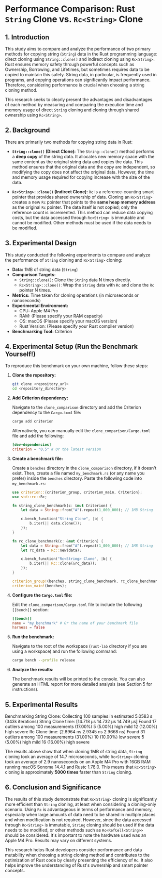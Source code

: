 # Performance Comparison: Rust `String` Clone vs. `Rc<String>` Clone

## 1. Introduction

This study aims to compare and analyze the performance of two primary methods for copying string (`String`) data in the Rust programming language: direct cloning using `String::clone()` and indirect cloning using `Rc<String>`. Rust ensures memory safety through powerful concepts such as Ownership, Borrowing, and Lifetimes, but sometimes requires data to be copied to maintain this safety. String data, in particular, is frequently used in programs, and copying operations can significantly impact performance. Therefore, considering performance is crucial when choosing a string cloning method.

This research seeks to clearly present the advantages and disadvantages of each method by measuring and comparing the execution time and memory usage of direct `String` cloning and cloning through shared ownership using `Rc<String>`.

## 2. Background

There are primarily two methods for copying string data in Rust:

*   **`String::clone()` (Direct Clone):** The `String::clone()` method performs a **deep copy** of the string data. It allocates new memory space with the same content as the original string data and copies the data. This method ensures that the original data and the copy are independent, so modifying the copy does not affect the original data. However, the time and memory usage required for copying increase with the size of the data.

*   **`Rc<String>::clone()` (Indirect Clone):** `Rc` is a reference-counting smart pointer that provides shared ownership of data. Cloning an `Rc<String>` creates a new `Rc` pointer that points to the **same heap memory address** as the original `Rc` pointer. The data itself is not copied; only the reference count is incremented. This method can reduce data copying costs, but the data accessed through `Rc<String>` is immutable and cannot be modified. Other methods must be used if the data needs to be modified.

## 3. Experimental Design

This study conducted the following experiments to compare and analyze the performance of `String` cloning and `Rc<String>` cloning:

*   **Data:** 1MB of string data (`String`)
*   **Comparison Targets:**
    *   `String::clone()`: Clone the `String` data N times directly.
    *   `Rc<String>::clone()`: Wrap the `String` data with `Rc` and clone the `Rc` pointer N times.
*   **Metrics:** Time taken for cloning operations (in microseconds or nanoseconds)
*   **Experimental Environment:**
    *   CPU: Apple M4 Pro
    *   RAM: (Please specify your RAM capacity)
    *   OS: macOS (Please specify your macOS version)
    *   Rust Version: (Please specify your Rust compiler version)
*   **Benchmarking Tool:** Criterion

## 4. Experimental Setup (Run the Benchmark Yourself!)

To reproduce this benchmark on your own machine, follow these steps:

1.  **Clone the repository:**

    ```bash
    git clone <repository_url>
    cd <repository_directory>
    ```

2.  **Add Criterion dependency:**

    Navigate to the `clone_comparison` directory and add the Criterion dependency to the `Cargo.toml` file:

    ```bash
    cargo add criterion
    ```

    Alternatively, you can manually edit the `clone_comparison/Cargo.toml` file and add the following:

    ```toml
    [dev-dependencies]
    criterion = "0.5" # Or the latest version
    ```

3.  **Create a benchmark file:**

    Create a `benches` directory in the `clone_comparison` directory, if it doesn't exist. Then, create a file named `my_benchmark.rs` (or any name you prefer) inside the `benches` directory.  Paste the following code into `my_benchmark.rs`:

    ```rust
    use criterion::{criterion_group, criterion_main, Criterion};
    use std::rc::Rc;

    fn string_clone_benchmark(c: &mut Criterion) {
        let data = String::from("A").repeat(1_000_000); // 1MB String

        c.bench_function("String Clone", |b| {
            b.iter(|| data.clone());
        });
    }

    fn rc_clone_benchmark(c: &mut Criterion) {
        let data = String::from("A").repeat(1_000_000); // 1MB String
        let rc_data = Rc::new(data);

        c.bench_function("Rc<String> Clone", |b| {
            b.iter(|| Rc::clone(&rc_data));
        });
    }

    criterion_group!(benches, string_clone_benchmark, rc_clone_benchmark);
    criterion_main!(benches);
    ```

4.  **Configure the `Cargo.toml` file:**

    Edit the `clone_comparison/Cargo.toml` file to include the following `[[bench]]` section:

    ```toml
    [[bench]]
    name = "my_benchmark" # Or the name of your benchmark file
    harness = false
    ```

5.  **Run the benchmark:**

    Navigate to the root of the workspace (`rust-lab` directory if you are using a workspace) and run the following command:

    ```bash
    cargo bench --profile release
    ```

6.  **Analyze the results:**

    The benchmark results will be printed to the console. You can also generate an HTML report for more detailed analysis (see Section 5 for instructions).

## 5. Experimental Results

Benchmarking String Clone: Collecting 100 samples in estimated 5.0583 s (343k iterations) String Clone time: [14.718 µs 14.732 µs 14.749 µs] Found 17 outliers among 100 measurements (17.00%) 5 (5.00%) high mild 12 (12.00%) high severe Rc Clone time: [2.8964 ns 2.9345 ns 2.9668 ns] Found 31 outliers among 100 measurements (31.00%) 10 (10.00%) low severe 5 (5.00%) high mild 16 (16.00%) high severe

The results above show that when cloning 1MB of string data, `String` cloning took an average of 14.7 microseconds, while `Rc<String>` cloning took an average of 2.9 nanoseconds on an Apple M4 Pro with 16GB RAM running macOS Sonoma 14.4.1 and Rustc 1.78.0. This means that `Rc<String>` cloning is approximately **5000 times** faster than `String` cloning.


## 6. Conclusion and Significance

The results of this study demonstrate that `Rc<String>` cloning is significantly more efficient than `String` cloning, at least when considering a cloning-only scenario. Using `Rc` is advantageous in terms of performance and memory, especially when large amounts of data need to be shared in multiple places and when modification is not required. However, since the data accessed through `Rc<String>` is immutable, `String` cloning should be used if the data needs to be modified, or other methods such as `Rc<RefCell<String>>` should be considered. It's important to note the hardware used was an Apple M4 Pro. Results may vary on different systems.

This research helps Rust developers consider performance and data mutability when choosing a string cloning method and contributes to the optimization of Rust code by clearly presenting the efficiency of `Rc`. It also helps improve the understanding of Rust's ownership and smart pointer concepts.